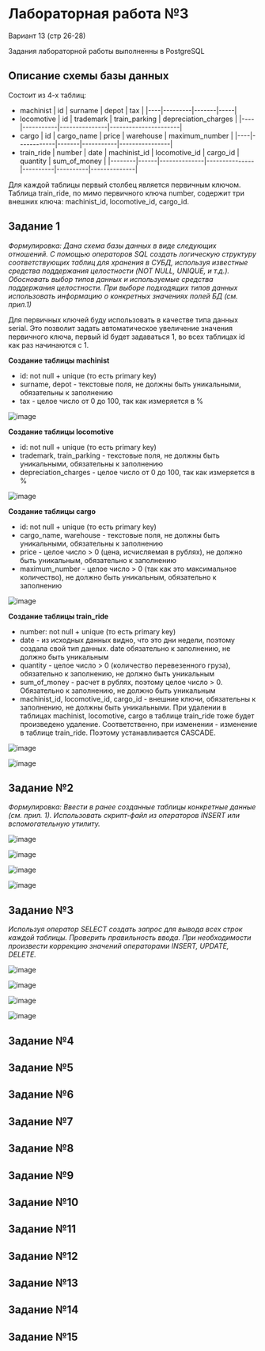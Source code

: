 # Лабораторная работа №3

Вариант 13 (стр 26-28)

Задания лабораторной работы выполненны в PostgreSQL

## Описание схемы базы данных

Состоит из 4-х таблиц:

- machinist
  | id | surname | depot | tax |
  |----|---------|-------|-----|
- locomotive
  | id | trademark | train_parking | depreciation_charges |
  |----|-----------|---------------|----------------------|
- cargo
  | id | cargo_name | price | warehouse | maximum_number |
  |----|------------|-------|-----------|----------------|
- train_ride
  | number | date | machinist_id | locomotive_id | cargo_id | quantity | sum_of_money |
  |--------|------|--------------|---------------|----------|----------|--------------|

  
Для каждой таблицы первый столбец является первичным ключом. Таблица train_ride, по мимо первичного ключа number, содержит три внешних ключа: machinist_id, locomotive_id, cargo_id.

## Задание 1

*Формулировка: Дана схема базы данных в виде следующих отношений.  С помощью операторов SQL создать логическую структуру соответствующих таблиц для хранения в СУБД, используя известные средства поддержания целостности (NOT NULL, UNIQUE, и т.д.). Обосновать выбор типов данных и используемые средства поддержания целостности. При выборе подходящих типов данных использовать информацию о конкретных значениях полей БД (см. прил.1)*


Для первичных ключей буду использовать в качеcтве типа данных serial. Это позволит задать автоматическое увеличение значения первичного ключа, первый id будет задаваться 1, во всех таблицах id как раз начинаются с 1.

**Создание таблицы machinist**

- id: not null + unique (то есть primary key)
- surname, depot - текстовые поля, не должны быть уникальными, обязательны к заполнению
- tax - целое число от 0 до 100, так как измеряется в %
  
![image](https://github.com/user-attachments/assets/9146d2bd-947f-4b99-84ef-7b9d8813a795)

**Создание таблицы locomotive**

- id: not null + unique (то есть primary key)
- trademark, train_parking - текстовые поля, не должны быть уникальными, обязательны к заполнению
- depreciation_charges - целое число от 0 до 100, так как измеряется в %

![image](https://github.com/user-attachments/assets/6acf4130-df1e-481a-9a55-fe86ebb03f07)

**Создание таблицы cargo**

- id: not null + unique (то есть primary key)
- cargo_name, warehouse - текстовые поля, не должны быть уникальными, обязательны к заполнению
- price - целое число > 0 (цена, исчисляемая в рублях), не должно быть уникальным, обязательно к заполнению
- maximum_number - целое число > 0 (так как это максимальное количество), не должно быть уникальным, обязательно к заполнению

![image](https://github.com/user-attachments/assets/f16a23fc-fbea-49c1-b1b6-d0955ea130ce)

**Создание таблицы train_ride**

- number: not null + unique (то есть primary key)
- date - из исходных данных видно, что это дни недели, поэтому создала свой тип данных. date обязательно к заполнению, не должно быть уникальным
- quantity - целое число > 0 (количество перевезенного груза), обязательно к заполнению, не должно быть уникальным
- sum_of_money -  расчет в рублях, поэтому целое число > 0. Обязательно к заполнению, не должно быть уникальным
- machinist_id, locomotive_id, cargo_id - внешние ключи, обязательны к заполнению, не должны быть уникальными. При удалении в таблицах machinist, locomotive, cargo в таблице train_ride тоже будет произведено удаление. Соответственно, при изменении - изменение в таблице train_ride. Поэтому устанавливается CASCADE.

![image](https://github.com/user-attachments/assets/75b6a5c0-dc3a-45fb-8663-c39e9ebc30df)

![image](https://github.com/user-attachments/assets/6ee0086b-e60c-48c5-952d-d33a43174426)


## Задание №2

*Формулировка: Ввести в ранее созданные таблицы конкретные данные (см. прил. 1). Использовать скрипт-файл из операторов INSERT или вспомогательную утилиту.*

![image](https://github.com/user-attachments/assets/ffe4cbc0-6ea6-47ca-990d-1e9d76d9a9ad)

![image](https://github.com/user-attachments/assets/fb6bd723-d1e1-40ed-add8-6159422af32f)

![image](https://github.com/user-attachments/assets/f561dc44-caf9-4de0-a6b6-98b4715b8e7d)

![image](https://github.com/user-attachments/assets/8b10ffa0-fd34-48bf-8d58-e13eb19bd416)

## Задание №3
*Используя оператор SELECT создать запрос для вывода всех строк каждой таблицы. Проверить правильность ввода. При необходимости произвести коррекцию значений операторами INSERT, UPDATE, DELETE.*

![image](https://github.com/user-attachments/assets/38f4e103-ba0e-48ce-a71b-fb0618c9ccb7)

![image](https://github.com/user-attachments/assets/19187092-4b68-40ce-8f4a-ae1336d76817)

![image](https://github.com/user-attachments/assets/e37b0d2c-77b6-454a-858d-90d9316015fe)

![image](https://github.com/user-attachments/assets/4765ef3d-9068-4166-b948-2566bcfa4972)





## Задание №4
## Задание №5
## Задание №6
## Задание №7
## Задание №8
## Задание №9
## Задание №10
## Задание №11
## Задание №12
## Задание №13
## Задание №14
## Задание №15
